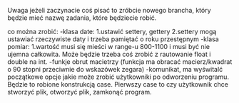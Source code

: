 Uwaga jeżeli zaczynacie coś pisać to zróbcie nowego brancha, który będzie mieć nazwę zadania, które będziecie robić.

co można zrobić:
-klasa date:
    1.ustawić settery, gettery
    2.settery mogą ustawiać rzeczywiste daty i trzeba pamiętać o roku przestępnym
-klasa pomiar:
    1.wartość musi się mieści w range-u 800-1100 i musi być nie ujemna całkowita. Może będzie trzeba coś zrobić z rautowanie float i double na int.
-funkje obrut macietrzy (funkcja ma obracać macierz/kwadrat o 90 stopni przeciwnie do wskazówek zegara)
-komunikat, ma wyświtalć początkowe opcje jakie może zrobić użytkowniki po odworzeniu programu. Będzie to robione konstrukcją case. Pierwszy case to czy użytkownik chce stworzyć plik, otworzyć plik, zamkonąć program.
     
